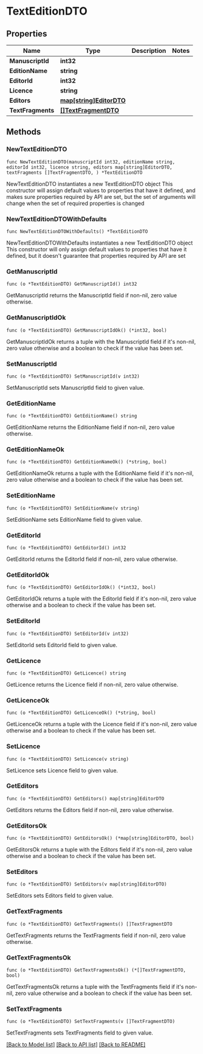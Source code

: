 # TextEditionDTO

## Properties

Name | Type | Description | Notes
------------ | ------------- | ------------- | -------------
**ManuscriptId** | **int32** |  | 
**EditionName** | **string** |  | 
**EditorId** | **int32** |  | 
**Licence** | **string** |  | 
**Editors** | [**map[string]EditorDTO**](EditorDTO.md) |  | 
**TextFragments** | [**[]TextFragmentDTO**](TextFragmentDTO.md) |  | 

## Methods

### NewTextEditionDTO

`func NewTextEditionDTO(manuscriptId int32, editionName string, editorId int32, licence string, editors map[string]EditorDTO, textFragments []TextFragmentDTO, ) *TextEditionDTO`

NewTextEditionDTO instantiates a new TextEditionDTO object
This constructor will assign default values to properties that have it defined,
and makes sure properties required by API are set, but the set of arguments
will change when the set of required properties is changed

### NewTextEditionDTOWithDefaults

`func NewTextEditionDTOWithDefaults() *TextEditionDTO`

NewTextEditionDTOWithDefaults instantiates a new TextEditionDTO object
This constructor will only assign default values to properties that have it defined,
but it doesn't guarantee that properties required by API are set

### GetManuscriptId

`func (o *TextEditionDTO) GetManuscriptId() int32`

GetManuscriptId returns the ManuscriptId field if non-nil, zero value otherwise.

### GetManuscriptIdOk

`func (o *TextEditionDTO) GetManuscriptIdOk() (*int32, bool)`

GetManuscriptIdOk returns a tuple with the ManuscriptId field if it's non-nil, zero value otherwise
and a boolean to check if the value has been set.

### SetManuscriptId

`func (o *TextEditionDTO) SetManuscriptId(v int32)`

SetManuscriptId sets ManuscriptId field to given value.


### GetEditionName

`func (o *TextEditionDTO) GetEditionName() string`

GetEditionName returns the EditionName field if non-nil, zero value otherwise.

### GetEditionNameOk

`func (o *TextEditionDTO) GetEditionNameOk() (*string, bool)`

GetEditionNameOk returns a tuple with the EditionName field if it's non-nil, zero value otherwise
and a boolean to check if the value has been set.

### SetEditionName

`func (o *TextEditionDTO) SetEditionName(v string)`

SetEditionName sets EditionName field to given value.


### GetEditorId

`func (o *TextEditionDTO) GetEditorId() int32`

GetEditorId returns the EditorId field if non-nil, zero value otherwise.

### GetEditorIdOk

`func (o *TextEditionDTO) GetEditorIdOk() (*int32, bool)`

GetEditorIdOk returns a tuple with the EditorId field if it's non-nil, zero value otherwise
and a boolean to check if the value has been set.

### SetEditorId

`func (o *TextEditionDTO) SetEditorId(v int32)`

SetEditorId sets EditorId field to given value.


### GetLicence

`func (o *TextEditionDTO) GetLicence() string`

GetLicence returns the Licence field if non-nil, zero value otherwise.

### GetLicenceOk

`func (o *TextEditionDTO) GetLicenceOk() (*string, bool)`

GetLicenceOk returns a tuple with the Licence field if it's non-nil, zero value otherwise
and a boolean to check if the value has been set.

### SetLicence

`func (o *TextEditionDTO) SetLicence(v string)`

SetLicence sets Licence field to given value.


### GetEditors

`func (o *TextEditionDTO) GetEditors() map[string]EditorDTO`

GetEditors returns the Editors field if non-nil, zero value otherwise.

### GetEditorsOk

`func (o *TextEditionDTO) GetEditorsOk() (*map[string]EditorDTO, bool)`

GetEditorsOk returns a tuple with the Editors field if it's non-nil, zero value otherwise
and a boolean to check if the value has been set.

### SetEditors

`func (o *TextEditionDTO) SetEditors(v map[string]EditorDTO)`

SetEditors sets Editors field to given value.


### GetTextFragments

`func (o *TextEditionDTO) GetTextFragments() []TextFragmentDTO`

GetTextFragments returns the TextFragments field if non-nil, zero value otherwise.

### GetTextFragmentsOk

`func (o *TextEditionDTO) GetTextFragmentsOk() (*[]TextFragmentDTO, bool)`

GetTextFragmentsOk returns a tuple with the TextFragments field if it's non-nil, zero value otherwise
and a boolean to check if the value has been set.

### SetTextFragments

`func (o *TextEditionDTO) SetTextFragments(v []TextFragmentDTO)`

SetTextFragments sets TextFragments field to given value.



[[Back to Model list]](../README.md#documentation-for-models) [[Back to API list]](../README.md#documentation-for-api-endpoints) [[Back to README]](../README.md)


